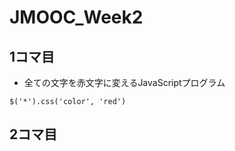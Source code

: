 # JMOOC_Week2

## 1コマ目

- 全ての文字を赤文字に変えるJavaScriptプログラム

```
$('*').css('color', 'red')
```

## 2コマ目
